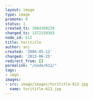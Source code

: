```yaml
---
layout: image
type: image
promote: 0
status: 1
created_ts: 1084360229
changed_ts: 1372159383
node_id: 612
title: torititle
author: anj
created: '2004-05-12'
changed: '2013-06-25'
redirect_from: []
permalink: "/node/612/"
tags:
- imgn
images:
- src: image/images/torititle-612.jpg
  name: torititle-612.jpg
---
```


